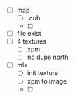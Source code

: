  - [ ] map
	 - [ ] .cub
	 - [ ] 
 - [ ] file exist
 - [ ] 4 textures
	 - [ ] xpm
	 - [ ] no dupe north
- [ ] mlx
	- [ ] init texture
	- [ ] xpm to image
	- [ ] 